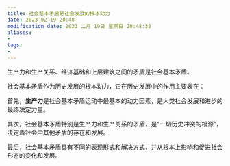```yaml
---
title: 社会基本矛盾是社会发展的根本动力
date: 2023-02-19 20:48
modification date: 2023 二月 19日 星期日 20:48:38
aliases: 
- 
tags: 
- 
---
```


生产力和生产关系、经济基础和上层建筑之间的矛盾是社会基本矛盾。

社会基本矛盾作为历史发展的根本动力，它在历史发展中的作用主要表在：

首先，**生产力**是社会基本矛盾运动中最基本的动力因素，是人类社会发展和进步的最终决定力量。

其次，社会基本矛盾特别是生产力和生产关系的矛盾，是“一切历史冲突的根源”，决定着社会中其他矛盾的存在和发展。

最后，社会基本矛盾具有不同的表现形式和解决方式，并从根本上影响和促进社会形态的变化和发展。
